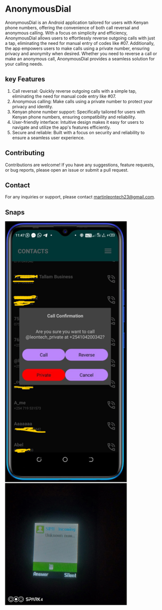 # AnonymousDial


AnonymousDial is an Android application tailored for users with Kenyan phone numbers, offering the convenience of both call reversal and anonymous calling. With a focus on simplicity and efficiency, AnonymousDial allows users to effortlessly reverse outgoing calls with just a tap, eliminating the need for manual entry of codes like #07. Additionally, the app empowers users to make calls using a private number, ensuring privacy and anonymity when desired. Whether you need to reverse a call or make an anonymous call, AnonymousDial provides a seamless solution for your calling needs.

## key Features
1. Call reversal: Quickly reverse outgoing calls with a simple tap, eliminating the need for manual code entry like #07.
2. Anonymous calling: Make calls using a private number to protect your privacy and identity.
3. Kenyan phone number support: Specifically tailored for users with Kenyan phone numbers, ensuring compatibility and reliability.
4. User-friendly interface: Intuitive design makes it easy for users to navigate and utilize the app's features efficiently.
5. Secure and reliable: Built with a focus on security and reliability to ensure a seamless user experience.

## Contributing

Contributions are welcome! If you have any suggestions, feature requests, or bug reports, please open an issue or submit a pull request.

## Contact

For any inquiries or support, please contact [martinleontech23@gmail.com](mailto:martinleontech23@gmail.com).




## Snaps

<img src="snap1.png" alt="snap" width="400"/> <img src="snap2.jpeg" alt="snap" width="400"/>

